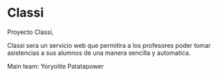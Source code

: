 # Classi  

Proyecto Classi,

Classi sera un servicio web que permitira a los profesores poder tomar asistencias a sus alumnos de una manera sencilla y automatica.

Main team:
Yoryolite
Patatapower


